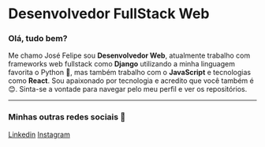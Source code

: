 <h1>Desenvolvedor FullStack Web</h1>
<h3>Olá, tudo bem?</h3>
<p>Me chamo José Felipe sou <strong>Desenvolvedor Web</strong>, atualmente trabalho com frameworks web fullstack como <strong>Django</strong> utilizando a minha linguagem favorita o <stong>Python</stong> 🐍, mas também trabalho com o <strong>JavaScript</strong> e tecnologias como <strong>React</strong>. Sou apaixonado por tecnologia e acredito que você também é 😊. Sinta-se a vontade para navegar pelo meu perfil e ver os repositórios.</p>

<hr>
<h3>Minhas outras redes sociais 📱</h3>
<nav>
  <a href="https://www.linkedin.com/in/jose-felipe-paula" target="blank">Linkedin<a>
  <a href="https://www.instagram.com/ze_felipe1903/" target="blank">Instagram<a>
</nav>
